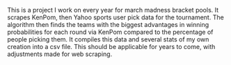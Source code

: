 This is a project I work on every year for march madness bracket pools. It scrapes KenPom, then Yahoo sports user pick data for the tournament. The algorithm then finds the teams with the biggest advantages in winning probabilities for each round via KenPom compared to the percentage of people picking them. It compiles this data and several stats of my own creation into a csv file. This should be applicable for years to come, with adjustments made for web scraping.
